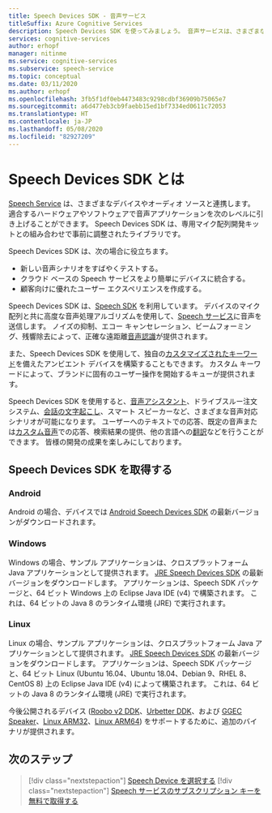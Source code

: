 ```yaml
---
title: Speech Devices SDK - 音声サービス
titleSuffix: Azure Cognitive Services
description: Speech Devices SDK を使ってみましょう。 音声サービスは、さまざまなデバイスやオーディオ ソースと連携します。 Speech Devices SDK は、専用マイク配列開発キットとの組み合わせで事前に調整されたライブラリです。
services: cognitive-services
author: erhopf
manager: nitinme
ms.service: cognitive-services
ms.subservice: speech-service
ms.topic: conceptual
ms.date: 03/11/2020
ms.author: erhopf
ms.openlocfilehash: 3fb5f1df0eb4473483c9298cdbf36909b75065e7
ms.sourcegitcommit: a6d477eb3cb9faebb15ed1bf7334ed0611c72053
ms.translationtype: HT
ms.contentlocale: ja-JP
ms.lasthandoff: 05/08/2020
ms.locfileid: "82927209"
---
```

# <a name="what-is-the-speech-devices-sdk"></a>Speech Devices SDK とは

[Speech Service](overview.md) は、さまざまなデバイスやオーディオ ソースと連携します。 適合するハードウェアやソフトウェアで音声アプリケーションを次のレベルに引き上げることができます。 Speech Devices SDK は、専用マイク配列開発キットとの組み合わせで事前に調整されたライブラリです。

Speech Devices SDK は、次の場合に役立ちます。

- 新しい音声シナリオをすばやくテストする。
- クラウド ベースの Speech サービスをより簡単にデバイスに統合する。
- 顧客向けに優れたユーザー エクスペリエンスを作成する。

Speech Devices SDK は、[Speech SDK](speech-sdk.md) を利用しています。 デバイスのマイク配列と共に高度な音声処理アルゴリズムを使用して、[Speech サービス](overview.md)に音声を送信します。 ノイズの抑制、エコー キャンセレーション、ビームフォーミング、残響除去によって、正確な遠距離[音声認識](speech-to-text.md)が提供されます。

また、Speech Devices SDK を使用して、独自の[カスタマイズされたキーワード](speech-devices-sdk-create-kws.md)を備えたアンビエント デバイスを構築することもできます。 カスタム キーワードによって、ブランドに固有のユーザー操作を開始するキューが提供されます。

Speech Devices SDK を使用すると、[音声アシスタント](https://aka.ms/bots/speech/va)、ドライブスルー注文システム、[会話の文字起こし](conversation-transcription-service.md)、スマート スピーカーなど、さまざまな音声対応シナリオが可能になります。 ユーザーへのテキストでの応答、既定の音声または[カスタム音声](how-to-customize-voice-font.md)での応答、検索結果の提供、他の言語への[翻訳](speech-translation.md)などを行うことができます。 皆様の開発の成果を楽しみにしております。

## <a name="get-the-speech-devices-sdk"></a>Speech Devices SDK を取得する

### <a name="android"></a>Android

Android の場合、デバイスでは [Android Speech Devices SDK](https://aka.ms/sdsdk-download-android) の最新バージョンがダウンロードされます。

### <a name="windows"></a>Windows

Windows の場合、サンプル アプリケーションは、クロスプラットフォーム Java アプリケーションとして提供されます。 [JRE Speech Devices SDK](https://aka.ms/sdsdk-download-JRE) の最新バージョンをダウンロードします。
アプリケーションは、Speech SDK パッケージと、64 ビット Windows 上の Eclipse Java IDE (v4) で構築されます。 これは、64 ビットの Java 8 のランタイム環境 (JRE) で実行されます。

### <a name="linux"></a>Linux

Linux の場合、サンプル アプリケーションは、クロスプラットフォーム Java アプリケーションとして提供されます。 [JRE Speech Devices SDK](https://aka.ms/sdsdk-download-JRE) の最新バージョンをダウンロードします。
アプリケーションは、Speech SDK パッケージと、64 ビット Linux (Ubuntu 16.04、Ubuntu 18.04、Debian 9、RHEL 8、CentOS 8) 上の Eclipse Java IDE (v4) によって構築されます。 これは、64 ビットの Java 8 のランタイム環境 (JRE) で実行されます。

今後公開されるデバイス ([Roobo v2 DDK](https://aka.ms/sdsdk-download-roobov2)、[Urbetter DDK](https://aka.ms/sdsdk-download-urbetter)、および [GGEC Speaker](https://aka.ms/sdsdk-download-speaker)、[Linux ARM32](https://aka.ms/sdsdk-download-linux-arm32)、[Linux ARM64](https://aka.ms/sdsdk-download-linux-arm64)) をサポートするために、追加のバイナリが提供されます。

## <a name="next-steps"></a>次のステップ

> [!div class="nextstepaction"]
> [Speech Device を選択する](get-speech-devices-sdk.md)
> [!div class="nextstepaction"]
> [Speech サービスのサブスクリプション キーを無料で取得する](get-started.md)
